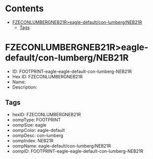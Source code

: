 



Contents
========

* [FZECONLUMBERGNEB21R>eagle-default/con-lumberg/NEB21R](#fzeconlumbergneb21reagle-defaultcon-lumbergneb21r)
	* [Tags](#tags)

# FZECONLUMBERGNEB21R>eagle-default/con-lumberg/NEB21R

- ID: FOOTPRINT-eagle-eagle-default-con-lumberg-NEB21R
- Hex ID: FZECONLUMBERGNEB21R
- Name: 
- Description: 

## Tags

- hexID: FZECONLUMBERGNEB21R
- oompType: FOOTPRINT
- oompSize: eagle
- oompColor: eagle-default
- oompDesc: con-lumberg
- oompIndex: NEB21R
- oompName: eagle-default/con-lumberg/NEB21R
- oompID: FOOTPRINT-eagle-eagle-default-con-lumberg-NEB21R
